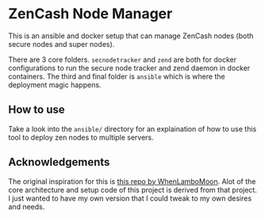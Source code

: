 # ZenCash Node Manager

This is an ansible and docker setup that can manage ZenCash nodes (both secure nodes and super nodes).

There are 3 core folders. `secnodetracker` and `zend` are both for docker configurations to run the secure node tracker and zend daemon in docker containers. The third and final folder is `ansible` which is where the deployment magic happens.

## How to use

Take a look into the `ansible/` directory for an explaination of how to use this tool to deploy zen nodes to multiple servers.

## Acknowledgements

The original inspiration for this is [this repo by WhenLamboMoon](https://github.com/WhenLamboMoon/docker-zen-node). Alot of the core architecture and setup code of this project is derived from that project. I just wanted to have my own version that I could tweak to my own desires and needs.
